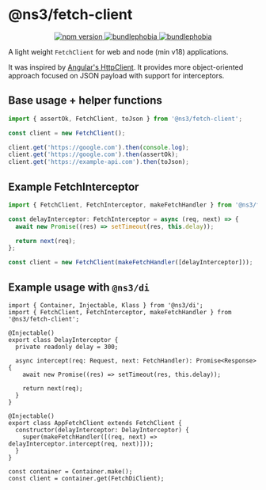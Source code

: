 # @ns3/fetch-client

<p align="center">
  <a href="https://www.npmjs.com/package/@ns3/fetch-client">
    <img src="https://img.shields.io/npm/v/@ns3/fetch-client.svg" alt="npm version">
  </a>
  <a href="https://bundlephobia.com/package/@ns3/fetch-client">
    <img src="https://img.shields.io/bundlephobia/minzip/@ns3/fetch-client" alt="bundlephobia">
  </a>    
  <a href="https://bundlephobia.com/package/@ns3/fetch-client">
    <img src="https://badgen.net/bundlephobia/tree-shaking/react-colorful" alt="bundlephobia">
  </a>
</p>

A light weight `FetchClient` for web and node (min v18) applications.

It was inspired by [Angular's HttpClient](https://angular.io/guide/http). 
It provides more object-oriented approach focused on JSON payload with support for interceptors.

## Base usage + helper functions

```ts
import { assertOk, FetchClient, toJson } from '@ns3/fetch-client';

const client = new FetchClient();

client.get('https://google.com').then(console.log);
client.get('https://google.com').then(assertOk);
client.get('https://example-api.com').then(toJson);
```

## Example FetchInterceptor

```ts
import { FetchClient, FetchInterceptor, makeFetchHandler } from '@ns3/fetch-client';

const delayInterceptor: FetchInterceptor = async (req, next) => {
  await new Promise((res) => setTimeout(res, this.delay));

  return next(req);
};

const client = new FetchClient(makeFetchHandler([delayInterceptor]));
```

## Example usage with `@ns3/di`

```tsx
import { Container, Injectable, Klass } from '@ns3/di';
import { FetchClient, FetchInterceptor, makeFetchHandler } from '@ns3/fetch-client';

@Injectable()
export class DelayInterceptor {
  private readonly delay = 300;

  async intercept(req: Request, next: FetchHandler): Promise<Response> {
    await new Promise((res) => setTimeout(res, this.delay));

    return next(req);
  }
}

@Injectable()
export class AppFetchClient extends FetchClient {
  constructor(delayInterceptor: DelayInterceptor) {
    super(makeFetchHandler([(req, next) => delayInterceptor.intercept(req, next)]));
  }
}

const container = Container.make();
const client = container.get(FetchDiClient);
```
